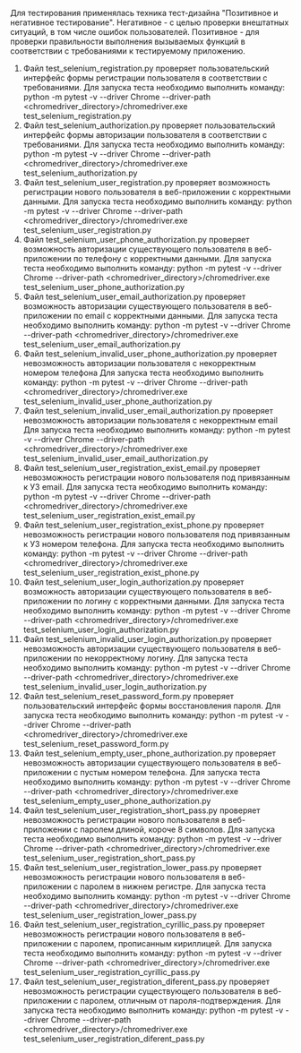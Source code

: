 Для тестирования применялась техника тест-дизайна "Позитивное и негативное тестирование". 
Негативное - с целью проверки внештатных ситуаций, в том числе ошибок пользователей.
Позитивное - для проверки правильности выполнения вызываемых функций в соответствии с требованиями к тестируемому приложению.

1. Файл test_selenium_registration.py проверяет пользовательский интерфейс формы регистрации пользователя в соответствии с требованиями.
Для запуска теста необходимо выполнить команду:
python -m pytest -v --driver Chrome --driver-path <chromedriver_directory>/chromedriver.exe test_selenium_registration.py
2. Файл test_selenium_authorization.py проверяет пользовательский интерфейс формы авторизации пользователя в соответствии с требованиями.
Для запуска теста необходимо выполнить команду:
python -m pytest -v --driver Chrome --driver-path <chromedriver_directory>/chromedriver.exe test_selenium_authorization.py
3. Файл test_selenium_user_registration.py проверяет возможность регистрации нового пользователя в веб-приложении с корректными данными.
Для запуска теста необходимо выполнить команду:
python -m pytest -v --driver Chrome --driver-path <chromedriver_directory>/chromedriver.exe test_selenium_user_registration.py
4. Файл test_selenium_user_phone_authorization.py проверяет возможность авторизации существующего пользователя в веб-приложении по телефону с корректными данными.
Для запуска теста необходимо выполнить команду:
python -m pytest -v --driver Chrome --driver-path <chromedriver_directory>/chromedriver.exe test_selenium_user_phone_authorization.py
5. Файл test_selenium_user_email_authorization.py проверяет возможность авторизации существующего пользователя в веб-приложении по email с корректными данными.
Для запуска теста необходимо выполнить команду:
python -m pytest -v --driver Chrome --driver-path <chromedriver_directory>/chromedriver.exe test_selenium_user_email_authorization.py
6. Файл test_selenium_invalid_user_phone_authorization.py проверяет невозможность авторизации пользователя с некорректным номером телефона
Для запуска теста необходимо выполнить команду:
python -m pytest -v --driver Chrome --driver-path <chromedriver_directory>/chromedriver.exe test_selenium_invalid_user_phone_authorization.py
7. Файл test_selenium_invalid_user_email_authorization.py проверяет невозможность авторизации пользователя с некорректным email
Для запуска теста необходимо выполнить команду:
python -m pytest -v --driver Chrome --driver-path <chromedriver_directory>/chromedriver.exe test_selenium_invalid_user_email_authorization.py
8. Файл test_selenium_user_registration_exist_email.py проверяет невозможность регистрации нового пользователя под привязанным к УЗ email.
Для запуска теста необходимо выполнить команду:
python -m pytest -v --driver Chrome --driver-path <chromedriver_directory>/chromedriver.exe test_selenium_user_registration_exist_email.py
9. Файл test_selenium_user_registration_exist_phone.py проверяет невозможность регистрации нового пользователя под привязанным к УЗ номером телефона.
Для запуска теста необходимо выполнить команду:
python -m pytest -v --driver Chrome --driver-path <chromedriver_directory>/chromedriver.exe test_selenium_user_registration_exist_phone.py
10. Файл test_selenium_user_login_authorization.py проверяет возможность авторизации существующего пользователя в веб-приложении по логину с корректными данными.
Для запуска теста необходимо выполнить команду:
python -m pytest -v --driver Chrome --driver-path <chromedriver_directory>/chromedriver.exe test_selenium_user_login_authorization.py
11. Файл test_selenium_invalid_user_login_authorization.py проверяет невозможность авторизации существующего пользователя в веб-приложении по некорректному логину.
Для запуска теста необходимо выполнить команду:
python -m pytest -v --driver Chrome --driver-path <chromedriver_directory>/chromedriver.exe test_selenium_invalid_user_login_authorization.py
12. Файл test_selenium_reset_password_form.py проверяет пользовательский интерфейс формы восстановления пароля.
Для запуска теста необходимо выполнить команду:
python -m pytest -v --driver Chrome --driver-path <chromedriver_directory>/chromedriver.exe test_selenium_reset_password_form.py
13. Файл test_selenium_empty_user_phone_authorization.py проверяет невозможность авторизации существующего пользователя в веб-приложении с пустым номером телефона.
Для запуска теста необходимо выполнить команду:
python -m pytest -v --driver Chrome --driver-path <chromedriver_directory>/chromedriver.exe test_selenium_empty_user_phone_authorization.py
14. Файл test_selenium_user_registration_short_pass.py проверяет невозможность регистрации нового пользователя в веб-приложении с паролем длиной, короче 8 символов.
Для запуска теста необходимо выполнить команду:
python -m pytest -v --driver Chrome --driver-path <chromedriver_directory>/chromedriver.exe test_selenium_user_registration_short_pass.py
15. Файл test_selenium_user_registration_lower_pass.py проверяет невозможность регистрации нового пользователя в веб-приложении с паролем в нижнем регистре.
Для запуска теста необходимо выполнить команду:
python -m pytest -v --driver Chrome --driver-path <chromedriver_directory>/chromedriver.exe test_selenium_user_registration_lower_pass.py
16. Файл test_selenium_user_registration_cyrillic_pass.py проверяет невозможность регистрации нового пользователя в веб-приложении с паролем, прописанным кириллицей.
Для запуска теста необходимо выполнить команду:
python -m pytest -v --driver Chrome --driver-path <chromedriver_directory>/chromedriver.exe test_selenium_user_registration_cyrillic_pass.py
17. Файл test_selenium_user_registration_diferent_pass.py проверяет невозможность регистрации существующего пользователя в веб-приложении с паролем, отличным от пароля-подтверждения.
Для запуска теста необходимо выполнить команду:
python -m pytest -v --driver Chrome --driver-path <chromedriver_directory>/chromedriver.exe test_selenium_user_registration_diferent_pass.py
